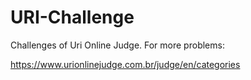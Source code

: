# URI-Challenge

Challenges of Uri Online Judge.
For more problems:

https://www.urionlinejudge.com.br/judge/en/categories
